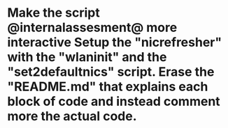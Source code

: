 # Make the script @internalassesment@ more interactive Setup the "nicrefresher" with the "wlaninit" and the "set2defaultnics" script. Erase the "README.md" that explains each block of code and instead comment more the actual code.
